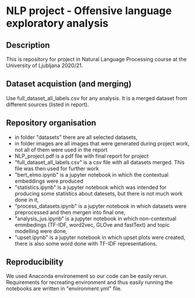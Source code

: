 # NLP project - Offensive language exploratory analysis

## Description

This is repository for project in Natural Language Processing course at the University of Ljubljana 2020/21. 

## Dataset acquistion (and merging)
Use full_dataset_all_labels.csv for any analysis. It is a merged dataset from different sources (listed in report).


## Repository organisation
* in folder "datasets" there are all selected datasets, 
* in folder images are all images that were generated during project work, not all of them were used in the report
* NLP_project.pdf is a pdf file with final report for project 
* "full_dataset_all_labels.csv" is a csv file with all datasets merged. This file was then used for further work
* "bert_elmo.ipynb" is a jupyter notebook in which the contextual embeddings were produced
* "statistics.ipynb" is a jupyter notebook which was intended for producing some statistics about datesets, but there is not much work done in it, 
* "process_datasets.ipynb" is a jupyter notebook in which datasets were preprocessed and then mergen into final one, 
* "analysis_jus.ipynb" is a jupyter notebook in which non-contextual emmbedings (TF-IDF, word2vec, GLOve and fastText) and topic modelling were done,
* "upset.ipynb" is a jupyter notebook in which upset plots were created, there is also some word done with TF-IDF representations.

## Reproducibility
We used Anaconda environement so our code can be easily rerun. Requirements for recreating environment and thus easily running the notebooks are written in "environment.yml" file.
